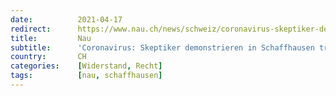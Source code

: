 ```yaml
---
date:          2021-04-17
redirect:      https://www.nau.ch/news/schweiz/coronavirus-skeptiker-demonstrieren-in-schaffhausen-trotz-verbot-65908016
title:         Nau
subtitle:      'Coronavirus: Skeptiker demonstrieren in Schaffhausen trotz Verbot'
country:       CH
categories:    [Widerstand, Recht]
tags:          [nau, schaffhausen]
---
```

